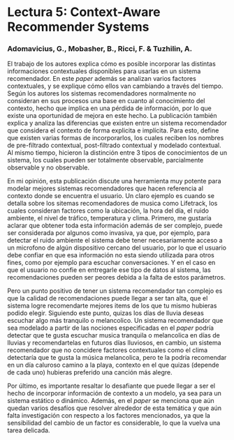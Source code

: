 <h1>Lectura 5: Context-Aware Recommender Systems</h1>
<h3>Adomavicius, G., Mobasher, B., Ricci, F. & Tuzhilin, A. </h3>  

El trabajo de los autores explica cómo es posible incorporar las distintas informaciones contextuales disponibles para usarlas en un sistema recomendador. En este *paper* además se analizan varios factores contextuales, y se explique cómo ellos van cambiando a través del tiempo. Según los autores los sistemas recomendadores normalmente no consideran en sus procesos una base en cuanto al conocimiento del contexto, hecho que implica en una pérdida de información, por lo que existe una oportunidad de mejora en este hecho. La publicación también explica y analiza las diferencias que existen entre un sistema recomendador que considera el contexto de forma explicita e implícita. Para esto, define que existen varias formas de incorporarlos, los cuales reciben los nombres de pre-filtrado contextual, post-filtrado contextual y modelado contextual. Al mismo tiempo, hicieron la distinción entre 3 tipos de conocimientos de un sistema, los cuales pueden ser totalmente observable, parcialmente observable y no observable.

En mi opinión, esta publicación discute una herramienta muy potente para modelar mejores sistemas recomendadores que hacen referencia al contexto donde se encuentra el usuario. Un claro ejemplo es cuando se detalla sobre los sitemas recomendadores de musica como Lifetrack, los cuales consideran factores como la ubicación, la hora del día, el ruido ambiente, el nivel de tráfico, temperatura y clima. Primero, me gustaría aclarar que obtener toda esta información además de ser complejo, puede ser considerada por algunos como invasiva, ya que, por ejemplo, para detectar el ruido ambiente el sistema debe tener necesariamente acceso a un microfono de algún dispositivo cercano del usuario, por lo que el usuario debe confiar en que esa información no esta siendo utilizada para otros fines, como por ejemplo para escuchar conversaciones. Y en el caso en que el usuario no confie en entregarle ese tipo de datos al sistema, las recomendaciones pueden ser peores debida a la falta de estos parámetros. 

Pero un punto positivo de tener un sistema recomendador tan complejo es que la calidad de recomendaciones puede llegar a ser tan alta, que el sistema logre recomendarte mejores items de los que tu mismo hubieras podido elegir. Siguiendo este punto, quizas los días de lluvia deseas escuchar algo más tranquilo o melancolico. Un sistema recomendador que sea modelado a partir de las nociones especificadas en el *paper* podría detectar que te gusta escuchar musica tranquila o melancolica en días de lluvias y recomendartelas en futuros días lluviosos, en cambio, un sistema recomendador que no concidere factores contextuales como el clima detectaría que te gusta la música melancolica, pero te la podría recomendar en un día caluroso camino a la playa, contexto en el que quizas (depende de cada uno) hubieras preferido una canción más alegre.

Por último, es importante resaltar lo desafiante que puede llegar a ser el hecho de incorporar información de contexto a un modelo, ya sea para un sistema estático o dinámico. Además, en el *paper* se menciona que aún quedan varios desafíos que resolver alrededor de esta temática y que aún falta investigación con respecto a los factores mencionados, ya que la sensibilidad del cambio de un factor es considerable, lo que la vuelva una tarea delicada.
